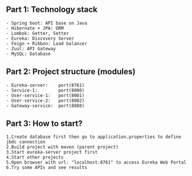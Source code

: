 ## Part 1: Technology stack

	- Spring boot: API base on Java
	- Hibernate + JPA: ORM
	- Lombok: Getter, Setter
	- Eureka: Discovery Server
	- Feign + Ribbon: Load balancer
	- Zuul: API Gateway
	- MySQL: Database

## Part 2: Project structure (modules)

	- Eureka-server: 	port(8761)
	- Service-1:		port(8000)
	- User-service-1:	port(8001)
	- User-service-2:	port(8002)
	- Gateway-service:	port(8888)
	
## Part 3: How to start?

	1.Create database first then go to application.properties to define jbdc connection
	2.Build project with maven (parent project)
	3.Start eureka-server project first
	4.Start other projects
	5.Open browser with url: "localhost:8761" to access Eureka Web Portal
	6.Try some APIs and see results